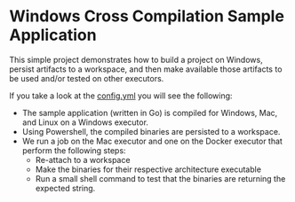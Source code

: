 # Windows Cross Compilation Sample Application

This simple project demonstrates how to build a project on Windows, persist artifacts to a workspace, and then make available those artifacts to be used and/or tested on other executors.

If you take a look at the [config.yml](./.circleci/config.yml) you will see the following:

- The sample application (written in Go) is compiled for Windows, Mac, and Linux on a Windows executor.
- Using Powershell, the compiled binaries are persisted to a workspace.
- We run a job on the Mac executor and one on the Docker executor that perform the following steps:
  - Re-attach to a workspace
  - Make the binaries for their respective architecture executable
  - Run a small shell command to test that the binaries are returning the expected string.


